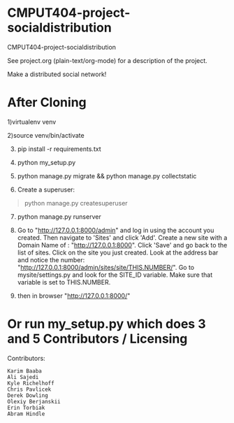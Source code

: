 CMPUT404-project-socialdistribution
===================================


CMPUT404-project-socialdistribution

See project.org (plain-text/org-mode) for a description of the project.

Make a distributed social network!

After Cloning
===================================

1)virtualenv venv 

2)source venv/bin/activate 

3) pip install -r requirements.txt

4) python my_setup.py

5) python manage.py migrate && python manage.py collectstatic

6) Create a superuser:    
>python manage.py createsuperuser    

7) python manage.py runserver    

8) Go to  "http://127.0.0.1:8000/admin" and log in using the account you created. Then navigate to 'Sites' and click 'Add'. Create a new site with a Domain Name of : "http://127.0.0.1:8000". Click 'Save' and go back to the list of sites. Click on the site you just created. Look at the address bar and notice the number: "http://127.0.0.1:8000/admin/sites/site/THIS.NUMBER/". Go to mysite/settings.py and look for the SITE_ID variable. Make sure that variable is set to THIS.NUMBER. 

8) then in browser "http://127.0.0.1:8000/"

Or run my_setup.py which does 3 and 5
Contributors / Licensing
========================

Contributors:

    Karim Baaba
    Ali Sajedi
    Kyle Richelhoff
    Chris Pavlicek
    Derek Dowling
    Olexiy Berjanskii
    Erin Torbiak
    Abram Hindle

